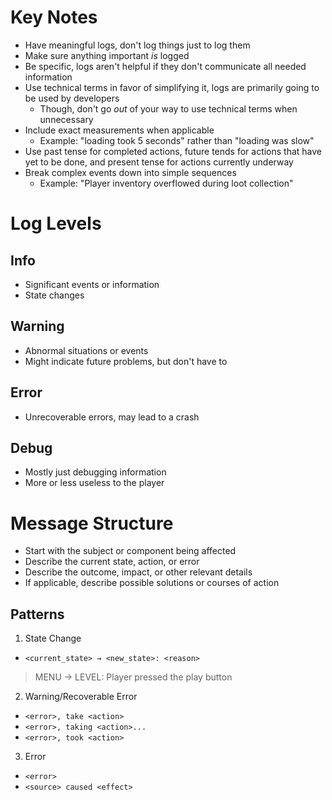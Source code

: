 # Key Notes
- Have meaningful logs, don't log things just to log them
- Make sure anything important *is* logged
- Be specific, logs aren't helpful if they don't communicate all needed information
- Use technical terms in favor of simplifying it, logs are primarily going to be used by developers
  - Though, don't go *out* of your way to use technical terms when unnecessary
- Include exact measurements when applicable
  - Example: "loading took 5 seconds" rather than "loading was slow"
- Use past tense for completed actions, future tends for actions that have yet to be done, and present tense for actions currently underway
- Break complex events down into simple sequences
  - Example: "Player inventory overflowed during loot collection"



# Log Levels

## Info
- Significant events or information
- State changes

## Warning
- Abnormal situations or events
- Might indicate future problems, but don't have to

## Error
- Unrecoverable errors, may lead to a crash

## Debug
- Mostly just debugging information
- More or less useless to the player



# Message Structure
- Start with the subject or component being affected
- Describe the current state, action, or error
- Describe the outcome, impact, or other relevant details
- If applicable, describe possible solutions or courses of action

## Patterns
1. State Change
  - `<current_state> → <new_state>: <reason>`
  > MENU → LEVEL: Player pressed the play button

2. Warning/Recoverable Error
  - `<error>, take <action>`
  - `<error>, taking <action>...`
  - `<error>, took <action>`

3. Error
  - `<error>`
  - `<source> caused <effect>`